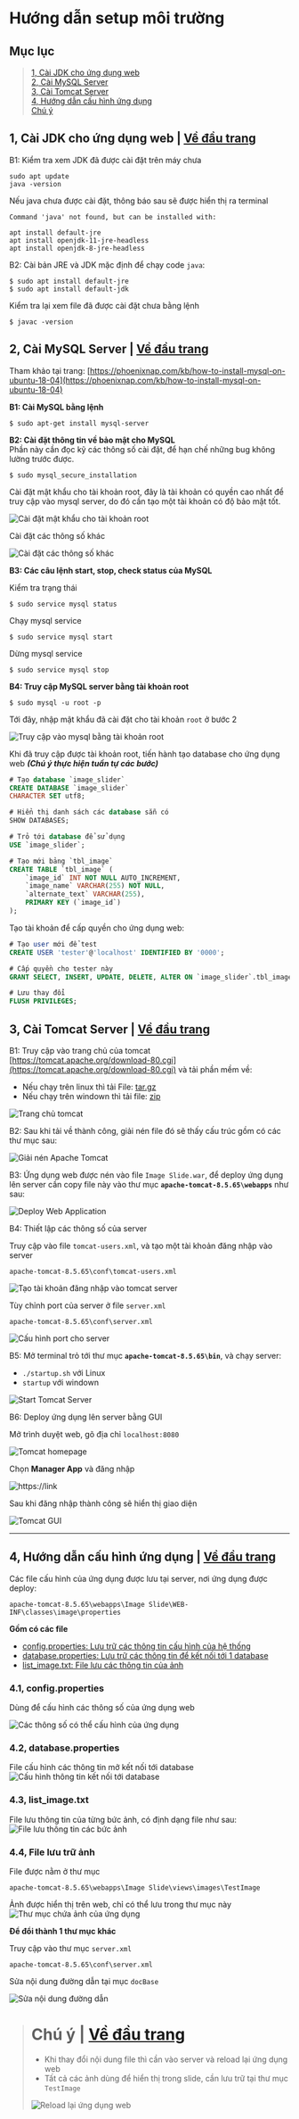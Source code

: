 # Hướng dẫn setup môi trường

## Mục lục

> [1, Cài JDK cho ứng dụng web](#1-cài-jdk-cho-ứng-dụng-web--về-đầu-trang)<br>
> [2, Cài MySQL Server](#2-cài-mysql-server--về-đầu-trang)<br>
> [3, Cài Tomcat Server](#3-cài-tomcat-server--về-đầu-trang)<br>
> [4, Hướng dẫn cấu hình ứng dụng](#4-hướng-dẫn-cấu-hình-ứng-dụng--về-đầu-trang)<br>
> [Chú ý](#chú-ý--về-đầu-trang)

## 1, Cài JDK cho ứng dụng web | [Về đầu trang](#mục-lục)

B1: Kiểm tra xem JDK đã được cài đặt trên máy chưa

```terminal
sudo apt update
java -version
```
Nếu java chưa được cài đặt, thông báo sau sẽ được hiển thị ra terminal
```
Command 'java' not found, but can be installed with:

apt install default-jre
apt install openjdk-11-jre-headless
apt install openjdk-8-jre-headless
```

B2: Cài bản JRE và JDK mặc định để chạy code `java`:

```terminal
$ sudo apt install default-jre
$ sudo apt install default-jdk
```

Kiểm tra lại xem file đã được cài đặt chưa bằng lệnh

```terminal
$ javac -version
```

## 2, Cài MySQL Server | [Về đầu trang](#mục-lục)

Tham khảo tại trang: [https://phoenixnap.com/kb/how-to-install-mysql-on-ubuntu-18-04](https://phoenixnap.com/kb/how-to-install-mysql-on-ubuntu-18-04)

**B1: Cài MySQL bằng lệnh**

```terminal
$ sudo apt-get install mysql-server
```
**B2: Cài đặt thông tin về bảo mật cho MySQL** <br>
Phần này cần đọc kỹ các thông số cài đặt, để hạn chế những bug không lường trước được.
```terminal
$ sudo mysql_secure_installation
```
Cài đặt mật khẩu cho tài khoản root, đây là tài khoản có quyền cao nhất để truy cập vào mysql server, do đó cần tạo một tài khoản có độ bảo mật tốt.

![Cài đặt mật khẩu cho tài khoản root](images/set-root-password.png)

Cài đặt các thông số khác

![Cài đặt các thông số khác](images/mysql-security-settings.png)

**B3: Các câu lệnh start, stop, check status của MySQL**

Kiểm tra trạng thái 
```terminal
$ sudo service mysql status
```

Chạy mysql service
```terminal
$ sudo service mysql start
```

Dừng mysql service
```terminal
$ sudo service mysql stop
```

**B4: Truy cập MySQL server bằng tài khoản root**

```terminal
$ sudo mysql -u root -p
```

Tới đây, nhập mật khẩu đã cài đặt cho tài khoản `root` ở bước 2

![Truy cập vào mysql bằng tài khoản root](images/access-mysql-shell.png)

Khi đã truy cập được tài khoản root, tiến hành tạo database cho ứng dụng web ***(Chú ý thực hiện tuần tự các bước)***

```SQL
# Tạo database `image_slider`
CREATE DATABASE `image_slider` 
CHARACTER SET utf8;

# Hiển thị danh sách các database sẵn có
SHOW DATABASES;

# Trỏ tới database để sử dụng
USE `image_slider`;

# Tạo mới bảng `tbl_image`
CREATE TABLE `tbl_image` (
    `image_id` INT NOT NULL AUTO_INCREMENT,
    `image_name` VARCHAR(255) NOT NULL,
    `alternate_text` VARCHAR(255),
    PRIMARY KEY (`image_id`)
);
```

Tạo tài khoản để cấp quyền cho ứng dụng web:

```SQL
# Tạo user mới để test
CREATE USER 'tester'@'localhost' IDENTIFIED BY '0000';

# Cấp quyền cho tester này
GRANT SELECT, INSERT, UPDATE, DELETE, ALTER ON `image_slider`.tbl_image TO 'tester'@'localhost';

# Lưu thay đổi
FLUSH PRIVILEGES;
```

## 3, Cài Tomcat Server | [Về đầu trang](#mục-lục)

B1: Truy cập vào trang chủ của tomcat [https://tomcat.apache.org/download-80.cgi](https://tomcat.apache.org/download-80.cgi) và tải phần mềm về:

- Nếu chạy trên linux thì tải File: [tar.gz](https://tomcat.apache.org/download-80.cgi)<br>
- Nếu chạy trên windown thì tải file: [zip](https://tomcat.apache.org/download-80.cgi)

![Trang chủ tomcat](images/Apache%20Tomcat%20Download.png)

B2: Sau khi tải về thành công, giải nén file đó sẽ thấy cấu trúc gồm có các thư mục sau:

![Giải nén Apache Tomcat](images/Unzip%20Apache%20Tomcat.png)

B3: Ứng dụng web được nén vào file `Image Slide.war`, để deploy ứng dụng lên server cần copy file này vào thư mục **`apache-tomcat-8.5.65\webapps`** như sau:

![Deploy Web Application](images/Deploy%20Web%20Application.png)

B4: Thiết lập các thông số của server

Truy cập vào file `tomcat-users.xml`, và tạo một tài khoản đăng nhập vào server
```
apache-tomcat-8.5.65\conf\tomcat-users.xml
```

![Tạo tài khoản đăng nhập vào tomcat server](images/tomcat-user.png)

Tùy chỉnh port của server ở file `server.xml`
```
apache-tomcat-8.5.65\conf\server.xml
```

![Cấu hình port cho server](images/tomcat-config-port.png)

B5: Mở terminal trỏ tới thư mục **`apache-tomcat-8.5.65\bin`**, và chạy server:
- `./startup.sh` với Linux
- `startup` với windown

![Start Tomcat Server](images/Start%20Tomcat%20Server.png)

B6: Deploy ứng dụng lên server bằng GUI

Mở trình duyệt web, gõ địa chỉ `localhost:8080`

![Tomcat homepage](images/tomcat-homepage.png)

Chọn **Manager App** và đăng nhập

![https://link](images/tomcat-login.png)

Sau khi đăng nhập thành công sẽ hiển thị giao diện

![Tomcat GUI](images/tomcat-gui.png)



---
## 4, Hướng dẫn cấu hình ứng dụng | [Về đầu trang](#mục-lục)

Các file cấu hình của ứng dụng được lưu tại server, nơi ứng dụng được deploy: 

```
apache-tomcat-8.5.65\webapps\Image Slide\WEB-INF\classes\image\properties
```

**Gồm có các file**
- [config.properties: Lưu trữ các thông tin cấu hình của hệ thống](#41-configproperties)
- [database.properties: Lưu trữ các thông tin để kết nối tới 1 database](#42-databaseproperties)
- [list_image.txt: File lưu các thông tin của ảnh](#43-list_imagetxt)

### 4.1, config.properties

Dùng để cấu hình các thông số của ứng dụng web

![Các thông số có thể cấu hình của ứng dụng](images/config-properties.png)

### 4.2, database.properties

File cấu hình các thông tin mở kết nối tới database
![Cấu hình thông tin kết nối tới database](images/database-properties.png)

### 4.3, list_image.txt

File lưu thông tin của từng bức ảnh, có định dạng file như sau:
![File lưu thông tin các bức ảnh](images/list_image-txt.png)

### 4.4, File lưu trữ ảnh

File được nằm ở thư mục
```
apache-tomcat-8.5.65\webapps\Image Slide\views\images\TestImage
```
Ảnh được hiển thị trên web, chỉ có thể lưu trong thư mục này
![Thư mục chứa ảnh của ứng dụng](images/image-folder.png)

**Để đổi thành 1 thư mục khác**

Truy cập vào thư mục `server.xml`
```
apache-tomcat-8.5.65\conf\server.xml
```

Sửa nội dung đường dẫn tại mục `docBase`

![Sửa nội dung đường dẫn](images/change-directory.png)


> # Chú ý | [Về đầu trang](#mục-lục)
> - Khi thay đổi nội dung file thì cần vào server và reload lại ứng dụng web<br>
> - Tất cả các ảnh dùng để hiển thị trong slide, cần lưu trữ tại thư mục `TestImage` 
>
> ![Reload lại ứng dụng web](images/tomcat-reload-application.png)

